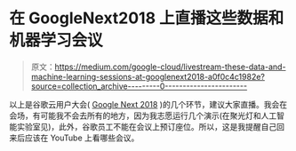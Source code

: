 # 在 GoogleNext2018 上直播这些数据和机器学习会议

> 原文：<https://medium.com/google-cloud/livestream-these-data-and-machine-learning-sessions-at-googlenext2018-a0f0c4c1982e?source=collection_archive---------0----------------------->

以上是谷歌云用户大会( [Google Next 2018](https://cloud.withgoogle.com/next18/sf/) )的几个环节，建议大家直播。我会在会场，有可能我不会去所有的地方，因为我志愿运行几个演示(在聚光灯和人工智能实验室见)，此外，谷歌员工不能在会议上预订座位。所以，这是我提醒自己回来后应该在 YouTube 上看哪些会议。